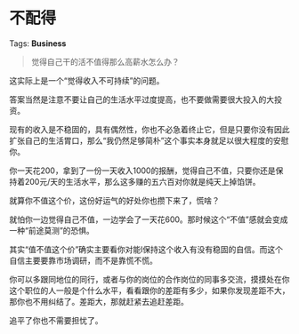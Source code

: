 # 不配得

Tags: **Business**

> 觉得自己干的活不值得那么高薪水怎么办？



这实际上是一个“觉得收入不可持续”的问题。

答案当然是注意不要让自己的生活水平过度提高，也不要做需要很大投入的大投资。

现有的收入是不稳固的，具有偶然性，你也不必急着终止它，但是只要你没有因此扩张自己的生活胃口，那么“我仍然足够简朴”这个事实本身就足以很大程度的安慰你。

你一天花200，拿到了一份一天收入1000的报酬，觉得自己不值，只要你还是保持着200元/天的生活水平，那么这多赚的五六百对你就是纯天上掉馅饼。

就算你不值这个价，这份好运气的好处你也攒下来了，慌啥？

就怕你一边觉得自己不值，一边学会了一天花600。那时候这个“不值”感就会变成一种“前途莫测”的恐惧。

其实“值不值这个价”确实主要看你对能l保持这个收入有没有稳固的自信。而这个自信主要要靠市场调研，而不是靠慌不慌。

你可以多跟同地位的同行，或者与你的岗位的合作岗位的同事多交流，摸摸处在你这个职位的人一般是个什么水平，看看跟你的差距有多少，如果你发现差距不大，那你也不用纠结了。差距大，那就赶紧去追赶差距。

追平了你也不需要担忧了。



